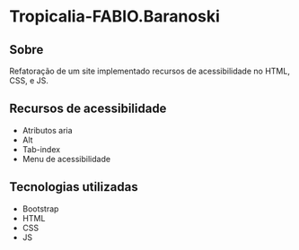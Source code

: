 # Tropicalia-FABIO.Baranoski

## Sobre 
Refatoração de um site implementado recursos de acessibilidade no HTML, CSS, e JS.

## Recursos de acessibilidade
- Atributos aria
- Alt
- Tab-index
- Menu de acessibilidade

## Tecnologias utilizadas
- Bootstrap
- HTML
- CSS
- JS